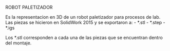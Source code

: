 ROBOT PALETIZADOR

Es la representacion en 3D de un robot paletizador para procesos de lab.
Las piezas se hicieron en SolidWork 2015 y se exportaron a:
	- *.stl
	- *.step
	- *.igs

Los *.stl corresponden a cada una de las piezas que se encuentran dentro
del montaje.
